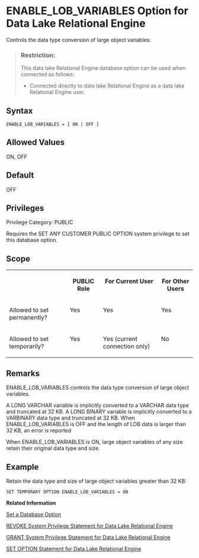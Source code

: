 <!-- loioa601530984f21015b564e47a01f5fe91 -->

# ENABLE\_LOB\_VARIABLES Option for Data Lake Relational Engine

Controls the data type conversion of large object variables.



> ### Restriction:  
> This data lake Relational Engine database option can be used when connected as follows:
> 
> -   Connected directly to data lake Relational Engine as a data lake Relational Engine user.



<a name="loioa601530984f21015b564e47a01f5fe91__section_sky_yzh_3rb"/>

## Syntax

```
ENABLE_LOB_VARIABLES = { ON | OFF }
```



<a name="loioa601530984f21015b564e47a01f5fe91__iq_iquda_141"/>

## Allowed Values

ON, OFF



<a name="loioa601530984f21015b564e47a01f5fe91__iq_iquda_142"/>

## Default

OFF



<a name="loioa601530984f21015b564e47a01f5fe91__section_k3c_gxb_3qb"/>

## Privileges

Privilege Category: PUBLIC

Requires the SET ANY CUSTOMER PUBLIC OPTION system privilege to set this database option.



<a name="loioa601530984f21015b564e47a01f5fe91__iq_iquda_143"/>

## Scope


<table>
<tr>
<th valign="top">

 



</th>
<th valign="top">

PUBLIC Role



</th>
<th valign="top">

For Current User



</th>
<th valign="top">

For Other Users



</th>
</tr>
<tr>
<td valign="top">

Allowed to set permanently?



</td>
<td valign="top">

Yes



</td>
<td valign="top">

Yes



</td>
<td valign="top">

Yes



</td>
</tr>
<tr>
<td valign="top">

Allowed to set temporarily?



</td>
<td valign="top">

Yes



</td>
<td valign="top">

Yes \(current connection only\)



</td>
<td valign="top">

No



</td>
</tr>
</table>



<a name="loioa601530984f21015b564e47a01f5fe91__iq_iquda_144"/>

## Remarks

ENABLE\_LOB\_VARIABLES controls the data type conversion of large object variables.

A LONG VARCHAR variable is implicitly converted to a VARCHAR data type and truncated at 32 KB. A LONG BINARY variable is implicitly converted to a VARBINARY data type and truncated at 32 KB. When ENABLE\_LOB\_VARIABLES is OFF and the length of LOB data is larger than 32 KB, an error is reported

When ENABLE\_LOB\_VARIABLES is ON, large object variables of any size retain their original data type and size.



<a name="loioa601530984f21015b564e47a01f5fe91__iq_iquda_145"/>

## Example

Retain the data type and size of large object variables greater than 32 KB:

```
SET TEMPORARY OPTION ENABLE_LOB_VARIABLES = ON
```

**Related Information**  


[Set a Database Option](set-a-database-option-0dcb893.md "You set options with the SET OPTION statement.")

[REVOKE System Privilege Statement for Data Lake Relational Engine](../080-sql-statements/revoke-system-privilege-statement-for-data-lake-relational-engine-a3eadda.md "Removes specific system privileges from specific users and the right to administer the privilege.")

[GRANT System Privilege Statement for Data Lake Relational Engine](../080-sql-statements/grant-system-privilege-statement-for-data-lake-relational-engine-a3dfcb0.md "Grants specific system privileges to users or roles, with or without administrative rights.")

[SET OPTION Statement for Data Lake Relational Engine](../080-sql-statements/set-option-statement-for-data-lake-relational-engine-a625da7.md "Changes options that affect the behavior of the database and its compatibility with Transact-SQL. Setting the value of an option can change the behavior for all users or an individual user, in either a temporary or permanent scope.")

